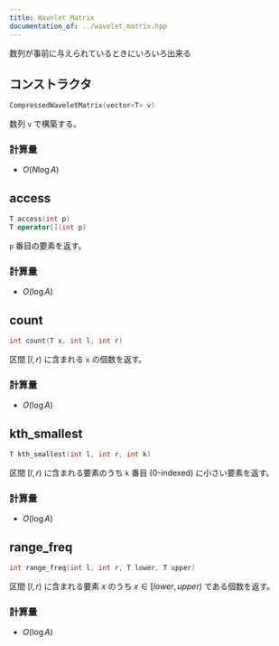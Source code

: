 ```yaml
---
title: Wavelet Matrix
documentation_of: ../wavelet_matrix.hpp
---
```


数列が事前に与えられているときにいろいろ出来る
## コンストラクタ
```cpp
CompressedWaveletMatrix(vector<T> v)
```
数列 `v` で構築する。
### 計算量
* $O(N\log A)$

## access
```cpp
T access(int p)
T operator[](int p)
```
`p` 番目の要素を返す。
### 計算量
* $O(\log A)$

## count
```cpp
int count(T x, int l, int r)
```
区間 $[l,r)$ に含まれる `x` の個数を返す。
### 計算量
* $O(\log A)$

## kth_smallest
```cpp
T kth_smallest(int l, int r, int k)
```
区間 $[l, r)$ に含まれる要素のうち `k` 番目 (0-indexed) に小さい要素を返す。
### 計算量
* $O(\log A)$

## range_freq
```cpp
int range_freq(int l, int r, T lower, T upper)
```
区間 $[l, r)$ に含まれる要素 $x$ のうち $x\in[lower, upper)$ である個数を返す。
### 計算量
* $O(\log A)$
